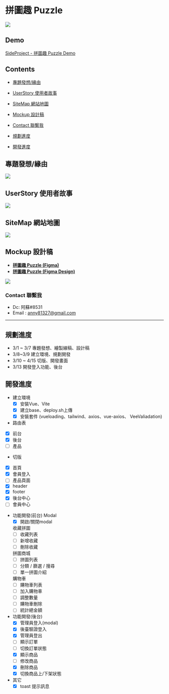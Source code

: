 # 拼圖趣 Puzzle 
![](https://i.imgur.com/IGBasHH.jpg)

## Demo
[SideProject - 拼圖趣 Puzzle Demo](https://susu3131.github.io/SideProject-puzzle/#/index)

## Contents 
- [專題發想/緣由](https://github.com/susu3131/SideProject-puzzle#%E5%B0%88%E9%A1%8C%E7%99%BC%E6%83%B3%E7%B7%A3%E7%94%B1)
- [UserStory 使用者故事](https://github.com/susu3131/SideProject-puzzle#userstory-%E4%BD%BF%E7%94%A8%E8%80%85%E6%95%85%E4%BA%8B)
- [SiteMap 網站地圖](https://github.com/susu3131/SideProject-puzzle#sitemap-%E7%B6%B2%E7%AB%99%E5%9C%B0%E5%9C%96)
- [Mockup 設計稿](https://github.com/susu3131/SideProject-puzzle#mockup-%E8%A8%AD%E8%A8%88%E7%A8%BF)
- [Contact 聯繫我](https://github.com/susu3131/SideProject-puzzle#contact-%E8%81%AF%E7%B9%AB%E6%88%91)

- [規劃進度](https://github.com/susu3131/SideProject-puzzle#%E8%A6%8F%E5%8A%83%E9%80%B2%E5%BA%A6)
- [開發進度](https://github.com/susu3131/SideProject-puzzle#%E9%96%8B%E7%99%BC%E9%80%B2%E5%BA%A6)

## 專題發想/緣由
![](https://i.imgur.com/oBqBLWM.png)

## UserStory 使用者故事
![](https://i.imgur.com/CVcaWIF.png)

## SiteMap 網站地圖
![](https://i.imgur.com/Ta6boyv.png)

## Mockup 設計稿
* [**拼圖趣 Puzzle (Figma)**](https://www.figma.com/file/JXRun3jOAaegpSetAD6LXG/%E6%8B%BC%E5%9C%96%E8%B6%A3-Puzzle?node-id=0%3A1&t=enPjie8gNRUiJj2t-1) 
* [**拼圖趣 Puzzle (Figma Design)**](https://www.figma.com/file/ibABCHG8xRYJG2nSwiDFHT/Side-project---%E6%8B%BC%E5%9C%96%E8%B6%A3-Puzzle?node-id=13%3A5&t=nlbdlmY7icxDRlSs-1)  

![](https://i.imgur.com/vjO5mXY.png)

### Contact 聯繫我
- Dc: 阿蘇#8531
- Email : anny81327@gmail.com


---

## 規劃進度
- 3/1 ~ 3/7 專題發想、繪製線稿、設計稿  
- 3/8~3/9 建立環境、規劃開發  
- 3/10 ~ 4/15 切版、開發畫面
- 3/13 開發登入功能、後台


## 開發進度

- 建立環境
  - [x] 安裝Vue、Vite 
  - [x] 建立base、deploy.sh上傳
  - [x] 安裝套件 (vueloading、tailwind、axios、vue-axios、 VeeValiadation)

-  路由表
  - [x] 前台
  - [x] 後台
  - [ ] 產品

-  切版
  - [x] 首頁
  - [x] 會員登入  
  - [ ] 產品頁面
  - [x] header 
  - [x] footer  
  - [x] 後台中心 
  - [ ] 會員中心  

- 功能開發(前台)
  Modal 
    - [x] 開啟/關閉modal

  收藏拼圖
    - [ ] 收藏列表
    - [ ] 新增收藏
    - [ ] 刪除收藏

  拼圖商城
    - [ ] 拼圖列表
    - [ ] 分類 / 篩選 / 搜尋
    - [ ] 單一拼圖介紹

  購物車
    - [ ] 購物車列表
    - [ ] 加入購物車
    - [ ] 調整數量
    - [ ] 購物車刪除
    - [ ] 統計總金額

- 功能開發(後台)
  - [x] 管理員登入(modal)
  - [x] 後臺驗證登入  
  - [x] 管理員登出
  - [ ] 顯示訂單
  - [ ] 切換訂單狀態
  - [x] 顯示商品       
  - [ ] 修改商品
  - [x] 刪除商品        
  - [x] 切換商品上/下架狀態

- 其它
  - [x] toast 提示訊息
